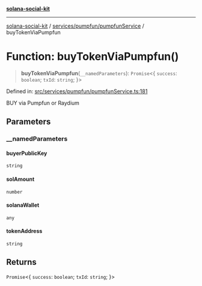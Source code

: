 [**solana-social-kit**](../../../../README.md)

***

[solana-social-kit](../../../../README.md) / [services/pumpfun/pumpfunService](../README.md) / buyTokenViaPumpfun

# Function: buyTokenViaPumpfun()

> **buyTokenViaPumpfun**(`__namedParameters`): `Promise`\<\{ `success`: `boolean`; `txId`: `string`; \}\>

Defined in: [src/services/pumpfun/pumpfunService.ts:181](https://github.com/SendArcade/solana-social-starter/blob/03568260ca96ed63f77049843c721de1cb011893/src/services/pumpfun/pumpfunService.ts#L181)

BUY via Pumpfun or Raydium

## Parameters

### \_\_namedParameters

#### buyerPublicKey

`string`

#### solAmount

`number`

#### solanaWallet

`any`

#### tokenAddress

`string`

## Returns

`Promise`\<\{ `success`: `boolean`; `txId`: `string`; \}\>
